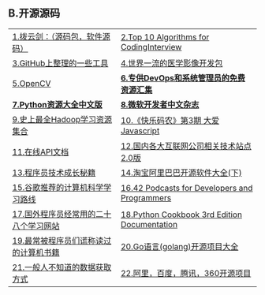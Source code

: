 <h2>B.开源源码</h2>

<table>
  <tr>
    <td><a href="http://www.boyunjian.com/" target="_blank">1.拨云剑：（源码包，软件源码）</a></td>
    <td><a href="http://www.programcreek.com/2012/11/top-10-algorithms-for-coding-interview/?csdn" target="_blank">2.Top 10 Algorithms for CodingInterview</a></td>
  </tr>
  <tr>
    <td><a href="http://get.ftqq.com/6661.get" target="_blank">3.GitHub上整理的一些工具</a></td>
    <td><a href="http://leadtools.gcpowertools.com.cn/products/medical-sdk/" target="_blank">4.世界一流的医学影像开发包</a></td>
  </tr>
  <tr>
    <td><a href="http://docs.opencv.org/2.4/modules/contrib/doc/facerec/facerec_tutorial.html" target="_blank">5.OpenCV</a></td>
    <td><a href="http://www.yunweipai.com/archives/6918.html" target="_blank"><strong>6.专供DevOps和系统管理员的免费资源汇集</strong></a></td>
  </tr>
  <tr>
    <td><a href="https://github.com/jobbole/awesome-python-cn" target="_blank"><strong>7.Python资源大全中文版</strong></a></td>
    <td><a href="https://msdn.microsoft.com/zh-cn/magazine/" target="_blank"><strong>8.微软开发者中文杂志</strong></a></td>
  </tr>
  <tr>
    <td><a href="http://www.58maisui.com/2016/05/21/article-229/" target="_blank">9.史上最全Hadoop学习资源集合</a></td>
    <td><a href="http://www.codeceo.com/article/weekly-no-3.html" target="_blank">10.《快乐码农》第3期 大爱Javascript</a></td>
  </tr>
  <tr>
    <td><a href="http://devdocs.io/" target="_blank">11.在线API文档</a></td>
    <td><a href="http://www.cnblogs.com/IT-Bear/p/3191423.html" target="_blank">12.国内各大互联网公司相关技术站点2.0版</a></td>
  </tr>
  <tr>
    <td><a href="http://www.phpxs.com/post/5090" target="_blank">13.程序员技术成长秘籍</a></td>
    <td><a href="http://www.xttblog.com/?a=b&amp;p=564" target="_blank">14.淘宝阿里巴巴开源软件大全(下)</a></td>
  </tr>
  <tr>
    <td><a href="http://www.52cs.org/?p=902" target="_blank">15.谷歌推荐的计算机科学学习路线</a></td>
    <td><a href="https://dzone.com/articles/42-podcasts-for-developers-and-programmers" target="_blank">16.42 Podcasts for Developers and Programmers</a></td>
  </tr>
  <tr>
    <td><a href="http://www.smartcitychina.cn/QianYanJiShu/2016-07/7394.html" target="_blank">17.国外程序员经常用的二十八个学习网站</a></td>
    <td><a href="http://python3-cookbook.readthedocs.io/zh_CN/latest/" target="_blank">18.Python Cookbook 3rd Edition Documentation</a></td>
  </tr>
  <tr>
    <td><a href="http://www.vaikan.com/books-programmers-dont-really-read/?_biz=MjM5OTA1MDUyMA==&amp;mid=407358558&amp;idx=2&amp;sn=b21877f23bf4063fa311185009c1f0b7&amp;scene=0#wechat_redirect1468026005413" target="_blank">19.最常被程序员们谎称读过的计算机书籍</a></td>
    <td><a href="http://www.ifcoder.us/462" target="_blank">20.Go语言(golang)开源项目大全</a></td>
  </tr>
  <tr>
    <td><a href="http://www.58maisui.com/2016/07/15/a-545/" target="_blank">21.一般人不知道的数据获取方式</a></td>
    <td><a href="http://bbs.jointforce.com/topic/17859" target="_blank">22.阿里，百度，腾讯，360开源项目</a></td>
  </tr>
</table>
